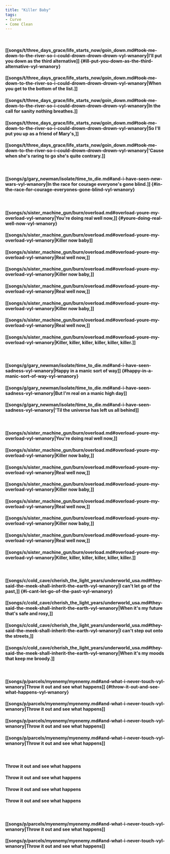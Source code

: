 ```yaml
---
title: "Killer Baby"
tags:
- Curve
- Come Clean
---
```

&nbsp;
#### [[songs/t/three_days_grace/life_starts_now/goin_down.md#took-me-down-to-the-river-so-i-could-drown-drown-drown-vyl-wnanory|I'll put you down as the third alternative]] {#ill-put-you-down-as-the-third-alternative-vyl-wnanory}
#### [[songs/t/three_days_grace/life_starts_now/goin_down.md#took-me-down-to-the-river-so-i-could-drown-drown-drown-vyl-wnanory|When you get to the bottom of the list.]]
#### [[songs/t/three_days_grace/life_starts_now/goin_down.md#took-me-down-to-the-river-so-i-could-drown-drown-drown-vyl-wnanory|In the call for sanity nothing breathes.]]
#### [[songs/t/three_days_grace/life_starts_now/goin_down.md#took-me-down-to-the-river-so-i-could-drown-drown-drown-vyl-wnanory|So I'll put you up as a friend of Mary's,]]
#### [[songs/t/three_days_grace/life_starts_now/goin_down.md#took-me-down-to-the-river-so-i-could-drown-drown-drown-vyl-wnanory|'Cause when she's raring to go she's quite contrary.]]
&nbsp;
#### [[songs/g/gary_newman/isolate/time_to_die.md#and-i-have-seen-new-wars-vyl-wnanory|In the race for courage everyone's gone blind.]] {#in-the-race-for-courage-everyones-gone-blind-vyl-wnanory}
&nbsp;
#### [[songs/s/sister_machine_gun/burn/overload.md#overload-youre-my-overload-vyl-wnanory|You're doing real well now,]] {#youre-doing-real-well-now-vyl-wnanory}
#### [[songs/s/sister_machine_gun/burn/overload.md#overload-youre-my-overload-vyl-wnanory|Killer now baby]]
#### [[songs/s/sister_machine_gun/burn/overload.md#overload-youre-my-overload-vyl-wnanory|Real well now,]]
#### [[songs/s/sister_machine_gun/burn/overload.md#overload-youre-my-overload-vyl-wnanory|Killer now baby,]]
#### [[songs/s/sister_machine_gun/burn/overload.md#overload-youre-my-overload-vyl-wnanory|Real well now,]]
#### [[songs/s/sister_machine_gun/burn/overload.md#overload-youre-my-overload-vyl-wnanory|Killer now baby,]]
#### [[songs/s/sister_machine_gun/burn/overload.md#overload-youre-my-overload-vyl-wnanory|Real well now,]]
#### [[songs/s/sister_machine_gun/burn/overload.md#overload-youre-my-overload-vyl-wnanory|Killer, killer, killer, killer, killer, killer.]]
&nbsp;
#### [[songs/g/gary_newman/isolate/time_to_die.md#and-i-have-seen-sadness-vyl-wnanory|Happy in a manic sort of way]] {#happy-in-a-manic-sort-of-way-vyl-wnanory}
#### [[songs/g/gary_newman/isolate/time_to_die.md#and-i-have-seen-sadness-vyl-wnanory|But I'm real on a manic high day]]
#### [[songs/g/gary_newman/isolate/time_to_die.md#and-i-have-seen-sadness-vyl-wnanory|'Til the universe has left us all behind]]
&nbsp;
#### [[songs/s/sister_machine_gun/burn/overload.md#overload-youre-my-overload-vyl-wnanory|You're doing real well now,]]
#### [[songs/s/sister_machine_gun/burn/overload.md#overload-youre-my-overload-vyl-wnanory|Killer now baby,]]
#### [[songs/s/sister_machine_gun/burn/overload.md#overload-youre-my-overload-vyl-wnanory|Real well now,]]
#### [[songs/s/sister_machine_gun/burn/overload.md#overload-youre-my-overload-vyl-wnanory|Killer now baby,]]
#### [[songs/s/sister_machine_gun/burn/overload.md#overload-youre-my-overload-vyl-wnanory|Real well now,]]
#### [[songs/s/sister_machine_gun/burn/overload.md#overload-youre-my-overload-vyl-wnanory|Killer now baby,]]
#### [[songs/s/sister_machine_gun/burn/overload.md#overload-youre-my-overload-vyl-wnanory|Real well now,]]
#### [[songs/s/sister_machine_gun/burn/overload.md#overload-youre-my-overload-vyl-wnanory|Killer, killer, killer, killer, killer, killer.]]
&nbsp;
#### [[songs/c/cold_cave/cherish_the_light_years/underworld_usa.md#they-said-the-meek-shall-inherit-the-earth-vyl-wnanory|I can't let go of the past,]] {#i-cant-let-go-of-the-past-vyl-wnanory}
#### [[songs/c/cold_cave/cherish_the_light_years/underworld_usa.md#they-said-the-meek-shall-inherit-the-earth-vyl-wnanory|When it's my future that's safe and rosy,]]
#### [[songs/c/cold_cave/cherish_the_light_years/underworld_usa.md#they-said-the-meek-shall-inherit-the-earth-vyl-wnanory|I can't step out onto the streets,]]
#### [[songs/c/cold_cave/cherish_the_light_years/underworld_usa.md#they-said-the-meek-shall-inherit-the-earth-vyl-wnanory|When it's my moods that keep me broody.]]
&nbsp;
#### [[songs/p/parcels/myenemy/myenemy.md#and-what-i-never-touch-vyl-wnanory|Throw it out and see what happens]] {#throw-it-out-and-see-what-happens-vyl-wnanory}
#### [[songs/p/parcels/myenemy/myenemy.md#and-what-i-never-touch-vyl-wnanory|Throw it out and see what happens]]
#### [[songs/p/parcels/myenemy/myenemy.md#and-what-i-never-touch-vyl-wnanory|Throw it out and see what happens]]
#### [[songs/p/parcels/myenemy/myenemy.md#and-what-i-never-touch-vyl-wnanory|Throw it out and see what happens]]
&nbsp;
#### Throw it out and see what happens
#### Throw it out and see what happens
#### Throw it out and see what happens
#### Throw it out and see what happens
&nbsp;
#### [[songs/p/parcels/myenemy/myenemy.md#and-what-i-never-touch-vyl-wnanory|Throw it out and see what happens]]
#### [[songs/p/parcels/myenemy/myenemy.md#and-what-i-never-touch-vyl-wnanory|Throw it out and see what happens]]
